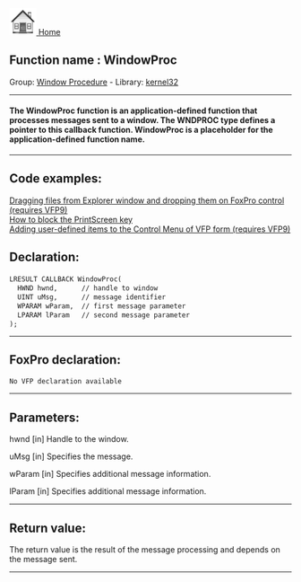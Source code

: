 [<img src="../../images/home.png"> Home ](https://github.com/VFPX/Win32API)  

## Function name : WindowProc
Group: [Window Procedure](../../functions_group.md#Window_Procedure)  -  Library: [kernel32](../../libraries.md#kernel32)  
***  


#### The WindowProc function is an application-defined function that processes messages sent to a window. The WNDPROC type defines a pointer to this callback function. WindowProc is a placeholder for the application-defined function name.
***  


## Code examples:
[Dragging files from Explorer window and dropping them on FoxPro control (requires VFP9)](../../samples/sample_323.md)  
[How to block the PrintScreen key](../../samples/sample_489.md)  
[Adding user-defined items to the Control Menu of VFP form (requires VFP9)](../../samples/sample_512.md)  

## Declaration:
```foxpro  
LRESULT CALLBACK WindowProc(
  HWND hwnd,      // handle to window
  UINT uMsg,      // message identifier
  WPARAM wParam,  // first message parameter
  LPARAM lParam   // second message parameter
);  
```  
***  


## FoxPro declaration:
```foxpro  
No VFP declaration available  
```  
***  


## Parameters:
hwnd 
[in] Handle to the window. 

uMsg 
[in] Specifies the message. 

wParam 
[in] Specifies additional message information. 

lParam 
[in] Specifies additional message information.  
***  


## Return value:
The return value is the result of the message processing and depends on the message sent.  
***  

